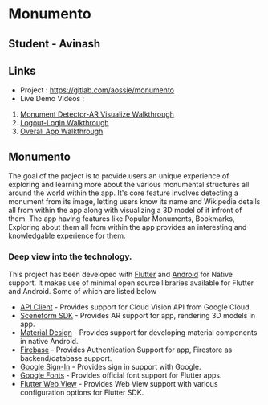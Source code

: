 # Monumento

## Student - Avinash
## Links  
- Project : https://gitlab.com/aossie/monumento
- Live Demo Videos :
1. [Monument Detector-AR Visualize Walkthrough](https://slack-files.com/T3TUG13EX-F019APESKN1-bdac3e1d88)
2. [Logout-Login Walkthrough](https://slack-files.com/T3TUG13EX-F01A20DPYDN-11cfcad6a2)
3. [Overall App Walkthrough](https://slack-files.com/T3TUG13EX-F019JAMSS12-e715faf11b)

## Monumento 

The goal of the project is to provide users an unique experience of exploring and learning more about the various monumental structures all around the world within the app. It's core feature involves detecting a monument from its image, letting users know its name and Wikipedia details all from within the app along with visualizing a 3D model of it infront of them. The app having features like Popular Monuments, Bookmarks, Exploring about them all from within the app provides an interesting and knowledgable experience for them.





### Deep view into the technology. 

This project has been developed with [Flutter](https://flutter.dev) and [Android](https://g.co/kgs/VTQxaz) for Native support. It makes use of minimal open source libraries available for Flutter and Android. Some of which are listed below

* [API Client](https://developers.google.com/api-client-library/java) - Provides support for Cloud Vision API from Google Cloud.
* [Sceneform SDK](https://github.com/google-ar/sceneform-android-sdk) - Provides AR support for app, rendering 3D models in app.
* [Material Design](https://material.io) - Provides support for developing material components in native Android.
* [Firebase](https://firebase.google.com) - Provides Authentication Support for app, Firestore as backend/database support.
* [Google Sign-In](https://pub.dev/packages/google_sign_in) - Provides sign in support with Google.
* [Google Fonts](https://pub.dev/packages/google_fonts) - Provides official font support for Flutter apps.
* [Flutter Web View](https://pub.dev/packages/webview_flutter) - Provides Web View support with various configuration options for Flutter SDK.


